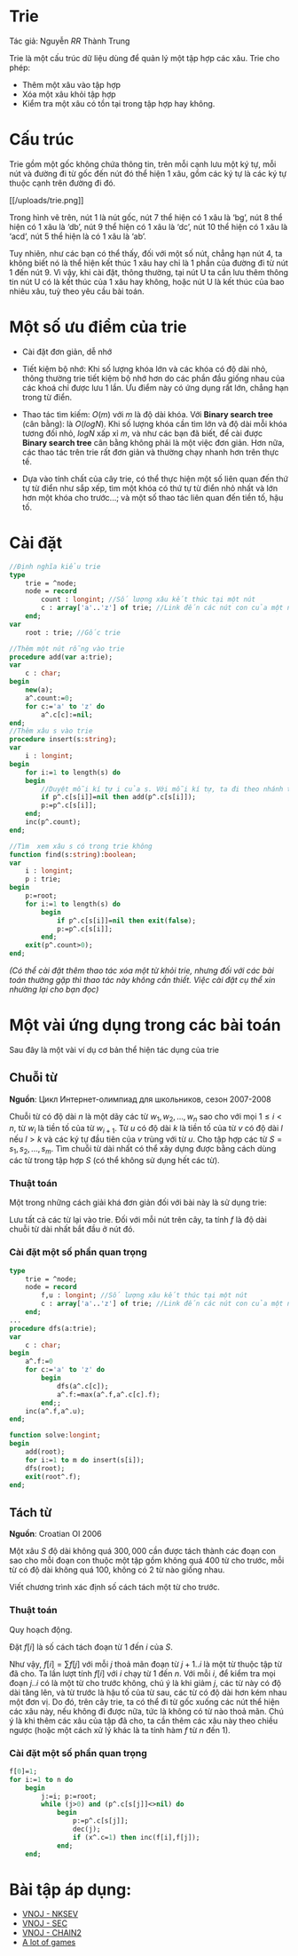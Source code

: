# Trie

Tác giả: Nguyễn _RR_ Thành Trung

Trie là một cấu trúc dữ liệu dùng để quản lý một tập hợp các xâu. Trie cho phép:

- Thêm một xâu vào tập hợp
- Xóa một xâu khỏi tập hợp
- Kiểm tra một xâu có tồn tại trong tập hợp hay không.

# Cấu trúc

Trie gồm một gốc không chứa thông tin, trên mỗi cạnh lưu một ký tự, mỗi nút và đường đi từ gốc đến nút đó thể hiện 1 xâu, gồm các ký tự là các ký tự thuộc cạnh trên đường đi đó.

[[/uploads/trie.png]]

Trong hình vẽ trên, nút 1 là nút gốc, nút 7 thể hiện có 1 xâu là ‘bg’, nút 8 thể hiện có 1 xâu là ‘db’, nút 9 thể hiện có 1 xâu là ‘dc’, nút 10 thể hiện có 1 xâu là ‘acd’, nút 5 thể hiện là có 1 xâu là ‘ab’.

Tuy nhiên, như các bạn có thể thấy, đối với một số nút, chẳng hạn nút 4, ta không biết nó là thể hiện kết thúc 1 xâu hay chỉ là 1 phần của đường đi từ nút 1 đến nút 9. Vì vậy, khi cài đặt, thông thường, tại nút U ta cần lưu thêm thông tin nút U có là kết thúc của 1 xâu hay không, hoặc nút U là kết thúc của bao nhiêu xâu, tuỳ theo yêu cầu bài toán.

# Một số ưu điểm của trie

- Cài đặt đơn giản, dễ nhớ

- Tiết kiệm bộ nhớ: Khi số lượng khóa lớn và các khóa có độ dài nhỏ, thông thường trie tiết kiệm bộ nhớ hơn do các phần đầu giống nhau của các khoá chỉ được lưu 1 lần. Ưu điểm này có ứng dụng rất lớn, chẳng hạn trong từ điển.

- Thao tác tìm kiếm: $O(m)$ với $m$ là độ dài khóa. Với **Binary search tree** (cân bằng): là $O(logN)$. Khi số lượng khóa cần tìm lớn và độ dài mỗi khóa tương đối nhỏ, $logN$ xấp xỉ $m$, và như các bạn đã biết, để cài được **Binary search tree** cân bằng không phải là một việc đơn giản. Hơn nữa, các thao tác trên trie rất đơn giản và thường chạy nhanh hơn trên thực tế.

- Dựa vào tính chất của cây trie, có thể thực hiện một số liên quan đến thứ tự từ điển như sắp xếp, tìm một khóa có thứ tự từ điển nhỏ nhất và lớn hơn một khóa cho trước...; và một số thao tác liên quan đến tiền tố, hậu tố.

# Cài đặt

```pascal
//Định nghĩa kiểu trie
type
    trie = ^node;
    node = record
        count : longint; //Số lượng xâu kết thúc tại một nút
        c : array['a'..'z'] of trie; //Link đến các nút con của một nút
    end;
var
    root : trie; //Gốc trie

//Thêm một nút rỗng vào trie
procedure add(var a:trie);
var
    c : char;
begin
    new(a);
    a^.count:=0;
    for c:='a' to 'z' do 
        a^.c[c]:=nil;
end;
//Thêm xâu s vào trie 
procedure insert(s:string);
var
    i : longint;
begin
    for i:=1 to length(s) do
    begin
        //Duyệt mỗi kí tự i của s. Với mỗi kí tự, ta đi theo nhánh tương ứng với ký tự i, nếu nhánh này chưa có, ta thêm vào cây
        if p^.c[s[i]]=nil then add(p^.c[s[i]]);
        p:=p^.c[s[i]];
    end;
    inc(p^.count);
end;

//Tìm  xem xâu s có trong trie không
function find(s:string):boolean;
var
    i : longint;
    p : trie;
begin
    p:=root;
    for i:=1 to length(s) do
        begin
            if p^.c[s[i]]=nil then exit(false);
            p:=p^.c[s[i]];
        end;
    exit(p^.count>0);
end;
```

_(Có thể cài đặt thêm thao tác xóa một từ khỏi trie, nhưng đối với các bài toán thường gặp thì thao tác này không cần thiết. Việc cài đặt cụ thể xin nhường lại cho bạn đọc)_

# Một vài ứng dụng trong các bài toán

Sau đây là một vài ví dụ cơ bản thể hiện tác dụng của trie

## Chuỗi từ

**Nguồn**: Цикл Интернет-олимпиад для школьников, сезон 2007-2008

Chuỗi từ có độ dài $n$ là một dãy các từ $w_1, w_2, ..., w_n$ sao cho với mọi $1 \le i < n$, từ $w_i$ là tiền tố của từ $w_{i+1}$. Từ $u$ có độ dài $k$ là tiền tố của từ $v$ có độ dài $l$ nếu $l > k$ và các ký tự đầu tiên của $v$ trùng với từ $u$. Cho tập hợp các từ $S = {s_1, s_2, ..., s_m}$. Tìm chuỗi từ dài nhất có thể xây dựng được bằng cách dùng các từ trong tập hợp $S$ (có thể không sử dụng hết các từ).

### Thuật toán

Một trong những cách giải khá đơn giản đối với bài này là sử dụng trie:

Lưu tất cả các từ lại vào trie. Đối với mỗi nút trên cây, ta tính $f$ là độ dài chuỗi từ dài nhất bắt đầu ở nút đó.

### Cài đặt một số phần quan trọng

```pascal
type
    trie = ^node;
    node = record
        f,u : longint; //Số lượng xâu kết thúc tại một nút
        c : array['a'..'z'] of trie; //Link đến các nút con của một nút
    end;
...
procedure dfs(a:trie);
var
    c : char;
begin
    a^.f:=0
    for c:='a' to 'z' do
        begin
            dfs(a^.c[c]);
            a^.f:=max(a^.f,a^.c[c].f);
        end;;
    inc(a^.f,a^.u);
end;

function solve:longint;
begin
    add(root);
    for i:=1 to m do insert(s[i]);
    dfs(root);
    exit(root^.f);
end;

```

## Tách từ

**Nguồn**: Croatian OI 2006

Một xâu $S$ độ dài không quá $300,000$ cần được tách thành các đoạn con sao cho mỗi đoạn con thuộc một tập gồm không quá 400 từ cho trước, mỗi từ có độ dài không quá 100, không có 2 từ nào giống nhau.

Viết chương trình xác định số cách tách một từ cho trước.

### Thuật toán

Quy hoạch động.

Đặt $f[i]$ là số cách tách đoạn từ 1 đến $i$ của $S$.

Như vậy, $f[i] = \sum{f[j]}$ với mỗi $j$ thoả mãn đoạn từ $j+1..i$ là một từ thuộc tập từ đã cho. Ta lần lượt tính $f[i]$ với $i$ chạy từ 1 đến $n$. Với mỗi $i$, để kiểm tra mọi đoạn $j..i$ có là một từ cho trước không, chú ý là khi giảm $j$, các từ này có độ dài tăng lên, và từ trước là hậu tố của từ sau, các từ có độ dài hơn kém nhau một đơn vị. Do đó, trên cây trie, ta có thể đi từ gốc xuống các nút thể hiện các xâu này, nếu không đi được nữa, tức là không có từ nào thoả mãn. Chú ý là khi thêm các xâu của tập đã cho, ta cần thêm các xâu này theo chiều ngược (hoặc một cách xử lý khác là ta tính hàm $f$ từ $n$ đến 1).

### Cài đặt một số phần quan trọng

```pascal
f[0]=1;
for i:=1 to n do
    begin
        j:=i; p:=root;
        while (j>0) and (p^.c[s[j]]<>nil) do
            begin
                p:=p^.c[s[j]];
                dec(j);
                if (x^.c=1) then inc(f[i],f[j]);
            end;
    end;

```

# Bài tập áp dụng:

- [VNOJ - NKSEV](https://oj.vnoi.info/problem/nksev/)
- [VNOJ - SEC](https://oj.vnoi.info/problem/sec/)
- [VNOJ - CHAIN2](https://oj.vnoi.info/problem/chain2/)
- [A lot of games](http://codeforces.com/contest/456/problem/D)